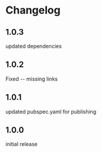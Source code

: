 # Changelog

## 1.0.3

updated dependencies

## 1.0.2

Fixed -- missing links

## 1.0.1

updated pubspec.yaml for publishing

## 1.0.0

initial release
